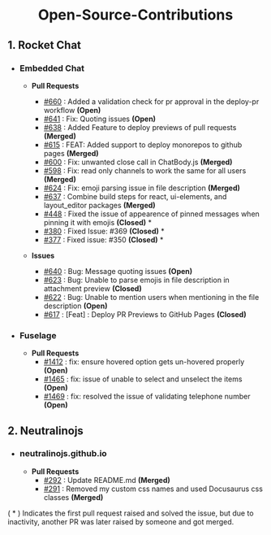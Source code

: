 <h1 align="center">Open-Source-Contributions</h1>

## 1. Rocket Chat
  - ### Embedded Chat
      - **Pull Requests**
        - [#660](https://github.com/RocketChat/EmbeddedChat/pull/660) : Added a validation check for pr approval in the deploy-pr workflow **(Open)**
        - [#641](https://github.com/RocketChat/EmbeddedChat/pull/641) : Fix: Quoting issues **(Open)** 
        - [#638](https://github.com/RocketChat/EmbeddedChat/pull/638) : Added Feature to deploy previews of pull requests **(Merged)**
        - [#615](https://github.com/RocketChat/EmbeddedChat/pull/615) : FEAT: Added support to deploy monorepos to github pages **(Merged)**
        - [#600](https://github.com/RocketChat/EmbeddedChat/pull/600) : Fix: unwanted close call in ChatBody.js **(Merged)**
        - [#598](https://github.com/RocketChat/EmbeddedChat/pull/598) : Fix: read only channels to work the same for all users **(Merged)**
        - [#624](https://github.com/RocketChat/EmbeddedChat/pull/624) : Fix: emoji parsing issue in file description **(Merged)**
        - [#637](https://github.com/RocketChat/EmbeddedChat/pull/637) : Combine build steps for react, ui-elements, and layout_editor packages **(Merged)**
        - [#448](https://github.com/RocketChat/EmbeddedChat/pull/448) : Fixed the issue of appearence of pinned messages when pinning it with emojis **(Closed)** *
        - [#380](https://github.com/RocketChat/EmbeddedChat/pull/380) : Fixed Issue: #369 **(Closed)** *
        - [#377](https://github.com/RocketChat/EmbeddedChat/pull/377) : Fixed issue: #350 **(Closed)** *

      - **Issues**
        - [#640](https://github.com/RocketChat/EmbeddedChat/issues/640) : Bug: Message quoting issues **(Open)**
        - [#623](https://github.com/RocketChat/EmbeddedChat/issues/623) : Bug: Unable to parse emojis in file description in attachment preview **(Closed)**
        - [#622](https://github.com/RocketChat/EmbeddedChat/issues/622) : Bug: Unable to mention users when mentioning in the file description **(Open)**
        - [#617](https://github.com/RocketChat/EmbeddedChat/issues/617) : [Feat] : Deploy PR Previews to GitHub Pages **(Closed)**
       
  - ### Fuselage
      - **Pull Requests**
        - [#1412](https://github.com/RocketChat/fuselage/pull/1412) : fix: ensure hovered option gets un-hovered properly **(Open)**
        - [#1465](https://github.com/RocketChat/fuselage/pull/1465) : fix: issue of unable to select and unselect the items **(Open)**
        - [#1469](https://github.com/RocketChat/fuselage/pull/1469) : fix: resolved the issue of validating telephone number **(Open)**

## 2. Neutralinojs 
  - ### neutralinojs.github.io
      - **Pull Requests**
        - [#292](https://github.com/neutralinojs/neutralinojs.github.io/pull/292) : Update README.md **(Merged)**
        - [#291](https://github.com/neutralinojs/neutralinojs.github.io/pull/291) : Removed my custom css names and used Docusaurus css classes **(Merged)**

( * ) Indicates the first pull request raised and solved the issue, but due to inactivity, another PR was later raised by someone and got merged.
